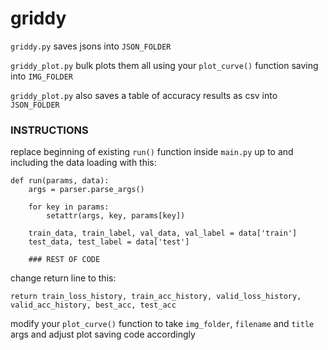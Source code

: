 # griddy

`griddy.py` saves jsons into `JSON_FOLDER `

`griddy_plot.py` bulk plots them all using your `plot_curve()` function saving into `IMG_FOLDER `

`griddy_plot.py` also saves a table of accuracy results as csv into `JSON_FOLDER `


### INSTRUCTIONS

replace beginning of existing `run()` function inside `main.py` up to and including the data loading with this:

    def run(params, data):
        args = parser.parse_args()
    
        for key in params:
            setattr(args, key, params[key])
    
        train_data, train_label, val_data, val_label = data['train']
        test_data, test_label = data['test']
    
        ### REST OF CODE

change return line to this:

    return train_loss_history, train_acc_history, valid_loss_history, valid_acc_history, best_acc, test_acc

modify your `plot_curve()` function to take `img_folder`, `filename` and `title` args and adjust plot saving code accordingly
